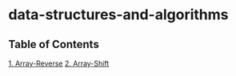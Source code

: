 # data-structures-and-algorithms
## Table of Contents

[1. Array-Reverse](./challenges/arrayReverse)
[2. Array-Shift](./challenges/ArrayShift)